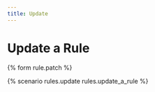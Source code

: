```yaml
---
title: Update
---
```


# Update a Rule

{% form rule.patch %}

{% scenario rules.update rules.update_a_rule %}

